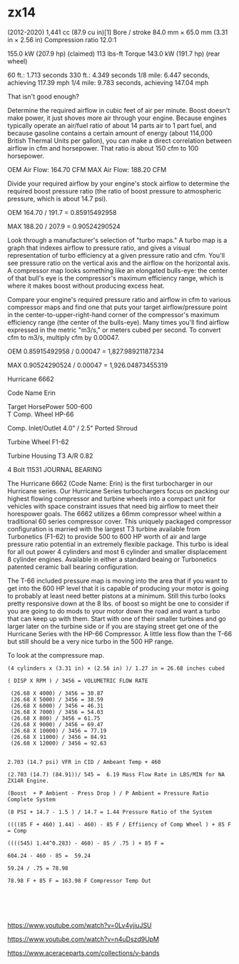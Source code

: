 # zx14
(2012-2020) 
1,441 cc (87.9 cu in)[1]
Bore / stroke	84.0 mm × 65.0 mm (3.31 in × 2.56 in)
Compression ratio	12.0:1

155.0 kW (207.9 hp) (claimed) 113 lbs-ft Torque
143.0 kW (191.7 hp) (rear wheel)



60 ft.: 1.713 seconds
330 ft.: 4.349 seconds
1/8 mile: 6.447 seconds, achieving 117.39 mph
1/4 mile: 9.783 seconds, achieving 147.04 mph

That isn't good enough? 

Determine the required airflow in cubic feet of air per minute. Boost doesn't make power, it just shoves more air through your engine. Because engines typically operate an air/fuel ratio of about 14 parts air to 1 part fuel, and because gasoline contains a certain amount of energy (about 114,000 British Thermal Units per gallon), you can make a direct correlation between airflow in cfm and horsepower. That ratio is about 150 cfm to 100 horsepower. 

OEM Air Flow: 164.70 CFM
MAX Air Flow: 188.20 CFM


Divide your required airflow by your engine's stock airflow to determine the required boost pressure ratio (the ratio of boost pressure to atmospheric pressure, which is about 14.7 psi). 

OEM
164.70 / 191.7 = 0.85915492958

MAX
188.20 /  207.9 = 0.90524290524

Look through a manufacturer's selection of "turbo maps." A turbo map is a graph that indexes airflow to pressure ratio, and gives a visual representation of turbo efficiency at a given pressure ratio and cfm. You'll see pressure ratio on the vertical axis and the airflow on the horizontal axis. A compressor map looks something like an elongated bulls-eye: the center of that bull's eye is the compressor's maximum efficiency range, which is where it makes boost without producing excess heat.

Compare your engine's required pressure ratio and airflow in cfm to various compressor maps and find one that puts your target airflow/pressure point in the center-to-upper-right-hand corner of the compressor's maximum efficiency range (the center of the bulls-eye). Many times you'll find airflow expressed in the metric "m3/s," or meters cubed per second. To convert cfm to m3/s, multiply cfm by 0.00047.

OEM
 0.85915492958 / 0.00047 = 1,827.98921187234

MAX
0.90524290524 / 0.00047 = 1,926.04873455319

Hurricane 6662	

Code Name Erin	

Target HorsePower 500-600	
T
Comp. Wheel HP-66	

Comp. Inlet/Outlet 4.0" / 2.5" Ported Shroud	

Turbine Wheel F1-62	

Turbine Housing T3 
A/R  0.82 	

4 Bolt	11531 JOURNAL BEARING


The Hurricane 6662 (Code Name: Erin) is the first turbocharger in our Hurricane series. Our Hurricane Series turbochargers focus on packing our highest flowing compressor and turbine wheels into a compact unit for vehicles with space constraint issues that need big airflow to meet their horespower goals. The 6662 utilizes a 66mm compressor wheel within a traditional 60 series compressor cover. This uniquely packaged compressor configuration is married with the largest T3 turbine available from Turbonetics (F1-62) to provide 500 to 600 HP worth of air and large pressure ratio potential in an extremely flexible package. This turbo is ideal for all out power 4 cylinders and most 6 cylinder and smaller displacement 8 cylinder engines. Available in either a standard beaing or Turbonetics patented ceramic ball bearing configuration.


The T-66 included pressure map is moving into the area that if you want to get into the 600 HP level that it is capable of producing your motor is going to probably at least need better pistons at a minimum. Still this turbo looks pretty responsive down at the 8 lbs. of boost so might be one to consider if you are going to do mods to your motor down the road and want a turbo that can keep up with them. Start with one of their smaller turbines and go larger later on the turbine side or if you are staying street get one of the Hurricane Series with the HP-66 Compressor. A little less flow than the T-66 but still should be a very nice turbo in the 500 HP range.


To look at the compressure map. 


```
(4 cylinders x (3.31 in) × (2.56 in) )/ 1.27 in = 26.68 inches cubed 

( DISP X RPM ) / 3456 = VOLUMETRIC FLOW RATE

 (26.68 X 4000) / 3456 = 30.87
 (26.68 X 5000) / 3456 = 38.59
 (26.68 X 6000) / 3456 = 46.31
 (26.68 X 7000) / 3456 = 54.03
 (26.68 X 800) / 3456 = 61.75
 (26.68 X 9000) / 3456 = 69.47
 (26.68 X 10000) / 3456 = 77.19
 (26.68 X 11000) / 3456 = 84.91
 (26.68 X 12000) / 3456 = 92.63


2.703 (14.7 psi) VFR in CID / Ambeant Temp + 460 

(2.703 (14.7) (84.91))/ 545 =  6.19 Mass Flow Rate in LBS/MIN for NA ZX14R Engine. 

(Boost  + P Ambient - Press Drop ) / P Ambient = Pressure Ratio Complete System

(8 PSI + 14.7 - 1.5 ) / 14.7 = 1.44 Pressure Ratio of the System

((((85 F + 460) 1.44) - 460) - 85 F / Effiiency of Comp Wheel ) + 85 F = Comp 

((((545) 1.44^0.283) - 460) - 85 / .75 ) + 85 F =  

604.24 - 460 - 85 =  59.24 

59.24 / .75 = 78.98

78.98 F + 85 F = 163.98 F Compressor Temp Out
 
 
 
 
 
 ```
 https://www.youtube.com/watch?v=0Lv4yjiuJSU
 
 https://www.youtube.com/watch?v=n4uDszd9UpM

https://www.aceraceparts.com/collections/v-bands
